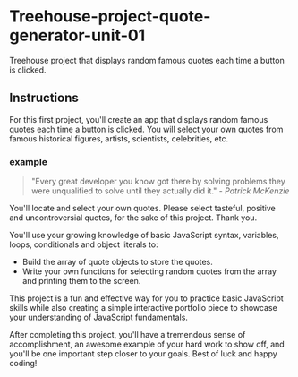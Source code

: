 # Treehouse-project-quote-generator-unit-01
Treehouse project that displays random famous quotes each time a button is clicked.

## Instructions
For this first project, you'll create an app that displays random famous quotes each time a button is clicked. You will select your own quotes from famous historical figures, artists, scientists, celebrities, etc.

### example
>"Every great developer you know got there by solving problems they were unqualified to solve until they actually did it." - _Patrick McKenzie_ 

You'll locate and select your own quotes. Please select tasteful, positive and uncontroversial quotes, for the sake of this project. Thank you.

You'll use your growing knowledge of basic JavaScript syntax, variables, loops, conditionals and object literals to:

* Build the array of quote objects to store the quotes.
* Write your own functions for selecting random quotes from the array and printing them to the screen.

This project is a fun and effective way for you to practice basic JavaScript skills while also creating a simple interactive portfolio piece to showcase your understanding of JavaScript fundamentals.

After completing this project, you'll have a tremendous sense of accomplishment, an awesome example of your hard work to show off, and you'll be one important step closer to your goals. Best of luck and happy coding!
